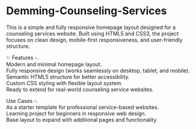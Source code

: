 # Demming-Counseling-Services
This is a simple and fully responsive homepage layout designed for a counseling services website. Built using HTML5 and CSS3, the project focuses on clean design, mobile-first responsiveness, and user-friendly structure.

✨ Features -.<br>
Modern and minimal homepage layout.<br>
Fully responsive design (works seamlessly on desktop, tablet, and mobile).<br>
Semantic HTML5 structure for better accessibility.<br>
Custom CSS styling with flexible layout system.<br>
Ready to extend for real-world counseling service websites.<br>

Use Cases -.<br>
As a starter template for professional service-based websites.<br>
Learning project for beginners in responsive web design.<br>
Base layout to expand with additional pages and functionality
